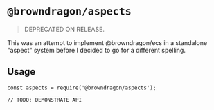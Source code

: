 # `@browndragon/aspects`

> DEPRECATED ON RELEASE.

This was an attempt to implement @browndragon/ecs in a standalone "aspect" system before I decided to go for a different spelling.

## Usage

```
const aspects = require('@browndragon/aspects');

// TODO: DEMONSTRATE API
```
